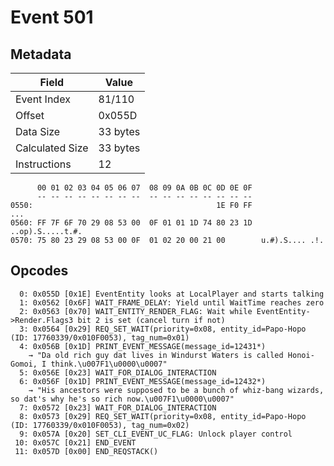 # Event 501

## Metadata

| Field           | Value    |
|-----------------|----------|
| Event Index     | 81/110   |
| Offset          | 0x055D   |
| Data Size       | 33 bytes |
| Calculated Size | 33 bytes |
| Instructions    | 12       |

```
      00 01 02 03 04 05 06 07  08 09 0A 0B 0C 0D 0E 0F
      -- -- -- -- -- -- -- --  -- -- -- -- -- -- -- --
0550:                                         1E F0 FF               ...
0560: FF 7F 6F 70 29 08 53 00  0F 01 01 1D 74 80 23 1D  ..op).S.....t.#.
0570: 75 80 23 29 08 53 00 0F  01 02 20 00 21 00        u.#).S.... .!.  
```

## Opcodes

```
  0: 0x055D [0x1E] EventEntity looks at LocalPlayer and starts talking
  1: 0x0562 [0x6F] WAIT_FRAME_DELAY: Yield until WaitTime reaches zero
  2: 0x0563 [0x70] WAIT_ENTITY_RENDER_FLAG: Wait while EventEntity->Render.Flags3 bit 2 is set (cancel turn if not)
  3: 0x0564 [0x29] REQ_SET_WAIT(priority=0x08, entity_id=Papo-Hopo (ID: 17760339/0x010F0053), tag_num=0x01)
  4: 0x056B [0x1D] PRINT_EVENT_MESSAGE(message_id=12431*)
    → "Da old rich guy dat lives in Windurst Waters is called Honoi-Gomoi, I think.\u007F1\u0000\u0007"
  5: 0x056E [0x23] WAIT_FOR_DIALOG_INTERACTION
  6: 0x056F [0x1D] PRINT_EVENT_MESSAGE(message_id=12432*)
    → "His ancestors were supposed to be a bunch of whiz-bang wizards, so dat's why he's so rich now.\u007F1\u0000\u0007"
  7: 0x0572 [0x23] WAIT_FOR_DIALOG_INTERACTION
  8: 0x0573 [0x29] REQ_SET_WAIT(priority=0x08, entity_id=Papo-Hopo (ID: 17760339/0x010F0053), tag_num=0x02)
  9: 0x057A [0x20] SET_CLI_EVENT_UC_FLAG: Unlock player control
 10: 0x057C [0x21] END_EVENT
 11: 0x057D [0x00] END_REQSTACK()
```
